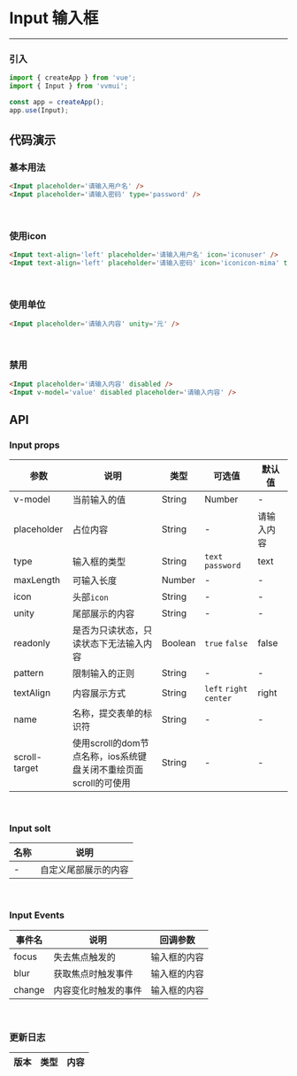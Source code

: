 <!--
 * @Author: Fone`峰
 * @Date: 2021-04-12 15:09:03
 * @LastEditors: Fone`峰
 * @LastEditTime: 2021-06-11 15:33:52
 * @Description: file content
 * @Email: qinrifeng@163.com
 * @Github: https://github.com/FoneQinrf
-->
# Input 输入框
---

<Card> 

### 引入
```js
import { createApp } from 'vue';
import { Input } from 'vvmui';

const app = createApp();
app.use(Input);
```

</Card>

## 代码演示
<Card> 

### 基本用法
```html
<Input placeholder='请输入用户名' />
<Input placeholder='请输入密码' type='password' />
```

</Card> 
<br>
<Card> 

### 使用icon
```html
<Input text-align='left' placeholder='请输入用户名' icon='iconuser' />
<Input text-align='left' placeholder='请输入密码' icon='iconicon-mima' type='password' />
```

</Card> 
<br>
<Card> 

### 使用单位
```html
<Input placeholder='请输入内容' unity='元' />
```

</Card> 
<br>
<Card> 

### 禁用
```html
<Input placeholder='请输入内容' disabled />
<Input v-model='value' disabled placeholder='请输入内容' />
```

</Card> 

## API

<Card>

### Input props
| 参数 | 说明 | 类型 | 可选值 | 默认值 |
|------|------------|------------|------------|------------|
| v-model  | 当前输入的值       | String | Number       | - | - |
| placeholder  |   占位内容   | String       | - | 请输入内容 |
| type  | 输入框的类型     | String    | `text` `password` | text |
| maxLength  | 可输入长度    | Number  | - | - |
| icon  | 头部`icon`    | String  | - | - |
| unity  |  尾部展示的内容  | String  | - | - |
| readonly  |  是否为只读状态，只读状态下无法输入内容  | Boolean  | `true` `false` | false |
| pattern  |  限制输入的正则 | String  | - | - |
| textAlign  |  内容展示方式   | String  | `left` `right` `center` | right |
| name  | 名称，提交表单的标识符    | String | - | - |
| scroll-target  | 使用scroll的dom节点名称，ios系统键盘关闭不重绘页面scroll的可使用    | String  | - | - |

</Card> 
<br>
<Card>

### Input solt
| 名称 | 说明 |
|------|------------|
| - | 自定义尾部展示的内容 |

</Card> 
<br>
<Card>

### Input Events
| 事件名 | 说明 | 回调参数 |
|------|------------|------------|
| focus | 失去焦点触发的 | 输入框的内容 |
| blur | 获取焦点时触发事件 | 输入框的内容 |
| change | 内容变化时触发的事件 | 输入框的内容 |

</Card> 
<br>
<Card>

### 更新日志
| 版本 |类型|内容|
|-------------|-|-|

</Card> 